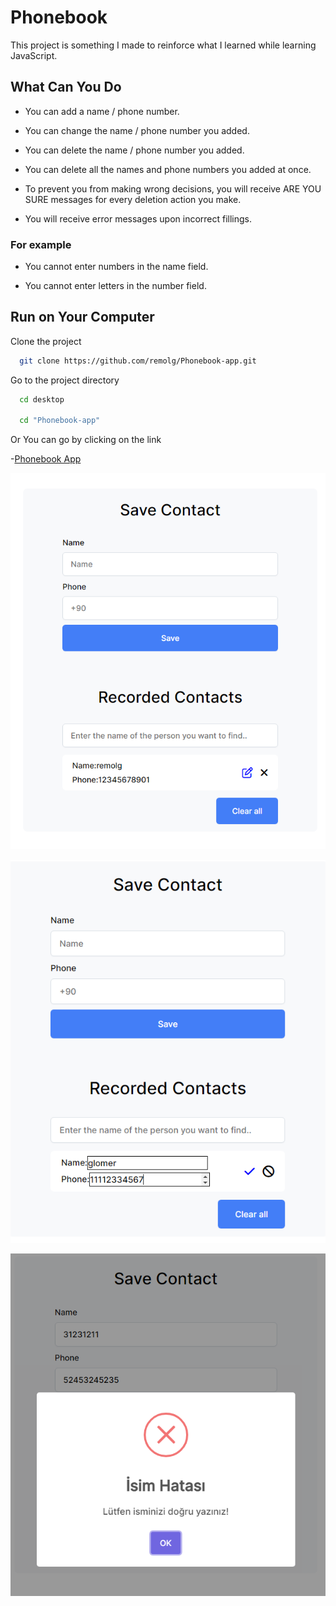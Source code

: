 
# Phonebook

This project is something I made to reinforce what I learned while learning JavaScript.

## What Can You Do

- You can add a name / phone number.

- You can change the name / phone number you added.

- You can delete the name / phone number you added.

- You can delete all the names and phone numbers you added at once.

- To prevent you from making wrong decisions, you will receive ARE YOU SURE messages for every deletion action you make.

- You will receive error messages upon incorrect fillings.

### For example

- You cannot enter numbers in the name field.

- You cannot enter letters in the number field.

  
## Run on Your Computer

Clone the project

```bash
  git clone https://github.com/remolg/Phonebook-app.git
```

Go to the project directory

```bash
  cd desktop
  
  cd "Phonebook-app"
```

Or You can go by clicking on the link

-[Phonebook App](https://sadikahmetozdemir.me/projects/Phonebook-app/index.html)

![Uygulama Ekran Görüntüsü](assets/img/phonebook.png)


![Uygulama Ekran Görüntüsü](assets/img/phonebook2.png)

![Uygulama Ekran Görüntüsü](assets/img/phonebook3.png)
  
